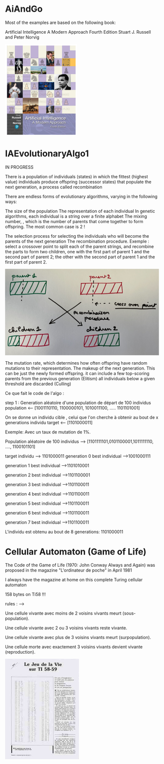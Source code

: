 # AiAndGo

Most of the examples are based on the following book:

Artificial Intelligence
A Modern Approach
Fourth Edition
Stuart J. Russell and Peter Norvig

![image info](IAbook.png)

# IAEvolutionaryAlgo1

IN PROGRESS


There is a population of individuals (states) in which the fittest (highest value) individuals produce offspring (successor states) that populate the next generation, a process called recombination

There are endless forms of evolutionary algorithms, varying in the following ways:

The size of the population
The representation of each individual
In genetic algorithms, each individual is a string over a finite alphabet
The mixing number, , which is the number of parents that come together to form offspring. The most common case is 2 !

The selection process for selecting the individuals who will become the parents of the next generation
The recombination procedure.
Exemple :  select a crossover point to split each of the parent strings, and recombine the parts to
form two children, one with the first part of parent 1 and the second part of parent 2;
the other with the second part of parent 1 and the first part of parent 2.

![image info](./evolutionaryalgo/Evolutionnary.png)

The mutation rate, which determines how often offspring have random mutations to their representation.
The makeup of the next generation. This can be just the newly formed offspring.
it can include a few top-scoring parents from the previous generation (Elitism)
all individuals below a given threshold are discarded (Culling)

Ce que fait le code de l'algo :

step 1 : Generation aléatoire d'une population de départ de 100 individus
population <-- [1001110110, 1100000101, 1010011100, ..... 1101101001]

On se donne un individu cible , celui que l'on cherche à obtenir au bout de x generations
individu target <-- [1101000011]


Exemple: Avec un taux de  mutation de 1%.

Population aléatoire de 100 individus --> [1101111101,0101100001,1011111110, ...., 1100101101]

target individu --> 1101000011
generation 0 best individual -->1001000111

generation 1 best individual -->1101010001

generation 2 best individual -->1101100001

generation 3 best individual -->1101100011

generation 4 best individual -->1101100011

generation 5 best individual -->1101100011

generation 6 best individual -->1101100011

generation 7 best individual -->1101100011

L'individu est obtenu au bout de  8 generations: 1101000011


# Cellular Automaton (Game of Life)


The Code of the Game of Life (1970: John Conway Always and Again) was proposed in the magazine "L'ordinateur de poche" in April 1981

I always have the magazine at home on this complete Turing cellular automaton

158 bytes on Ti58 !!!

rules : --> 

Une cellule vivante avec moins de 2 voisins vivants meurt (sous-population).

Une cellule vivante avec 2 ou 3 voisins vivants reste vivante.

Une cellule vivante avec plus de 3 voisins vivants meurt (surpopulation).

Une cellule morte avec exactement 3 voisins vivants devient vivante (reproduction).

![image info](./cellularautomaton/odn1.png)

